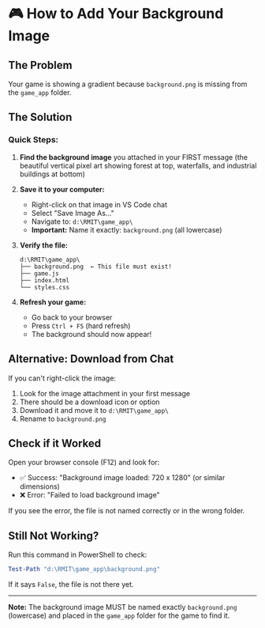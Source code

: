 # 🎮 How to Add Your Background Image

## The Problem
Your game is showing a gradient because `background.png` is missing from the `game_app` folder.

## The Solution

### Quick Steps:

1. **Find the background image** you attached in your FIRST message (the beautiful vertical pixel art showing forest at top, waterfalls, and industrial buildings at bottom)

2. **Save it to your computer:**
   - Right-click on that image in VS Code chat
   - Select "Save Image As..."
   - Navigate to: `d:\RMIT\game_app\`
   - **Important:** Name it exactly: `background.png` (all lowercase)

3. **Verify the file:**
   ```
   d:\RMIT\game_app\
   ├── background.png  ← This file must exist!
   ├── game.js
   ├── index.html
   └── styles.css
   ```

4. **Refresh your game:**
   - Go back to your browser
   - Press `Ctrl + F5` (hard refresh)
   - The background should now appear!

## Alternative: Download from Chat

If you can't right-click the image:
1. Look for the image attachment in your first message
2. There should be a download icon or option
3. Download it and move it to `d:\RMIT\game_app\`
4. Rename to `background.png`

## Check if it Worked

Open your browser console (F12) and look for:
- ✅ Success: "Background image loaded: 720 x 1280" (or similar dimensions)
- ❌ Error: "Failed to load background image"

If you see the error, the file is not named correctly or in the wrong folder.

## Still Not Working?

Run this command in PowerShell to check:
```powershell
Test-Path "d:\RMIT\game_app\background.png"
```

If it says `False`, the file is not there yet.

---

**Note:** The background image MUST be named exactly `background.png` (lowercase) and placed in the `game_app` folder for the game to find it.
